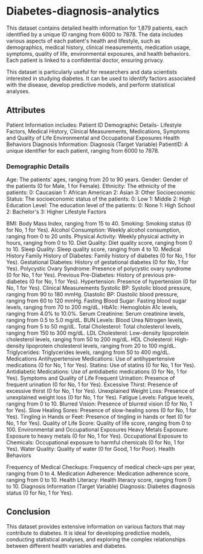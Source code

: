 # Diabetes-diagnosis-analytics
This dataset contains detailed health information for 1,879 patients, each identified by a unique ID ranging from 6000 to 7878. The data includes various aspects of each patient's health and lifestyle, such as demographics, medical history, clinical measurements, medication usage, symptoms, quality of life, environmental exposures, and health behaviors. Each patient is linked to a confidential doctor, ensuring privacy.

This dataset is particularly useful for researchers and data scientists interested in studying diabetes. It can be used to identify factors associated with the disease, develop predictive models, and perform statistical analyses.

## Attributes
Patient Information includes:
Patient ID
Demographic Details- Lifestyle Factors, Medical History, Clinical Measurements, Medications, Symptoms and Quality of Life
Environmental and Occupational Exposures
Health Behaviors
Diagnosis Information: Diagnosis (Target Variable)
PatientID: A unique identifier for each patient, ranging from 6000 to 7878.
### Demographic Details
Age: The patients' ages, ranging from 20 to 90 years.
Gender: Gender of the patients (0 for Male, 1 for Female).
Ethnicity: The ethnicity of the patients:
0: Caucasian
1: African American
2: Asian
3: Other
Socioeconomic Status: The socioeconomic status of the patients:
0: Low
1: Middle
2: High
Education Level: The education level of the patients:
0: None
1: High School
2: Bachelor's
3: Higher
Lifestyle Factors

BMI: Body Mass Index, ranging from 15 to 40.
Smoking: Smoking status (0 for No, 1 for Yes).
Alcohol Consumption: Weekly alcohol consumption, ranging from 0 to 20 units.
Physical Activity: Weekly physical activity in hours, ranging from 0 to 10.
Diet Quality: Diet quality score, ranging from 0 to 10.
Sleep Quality: Sleep quality score, ranging from 4 to 10.
Medical History
Family History of Diabetes: Family history of diabetes (0 for No, 1 for Yes).
Gestational Diabetes: History of gestational diabetes (0 for No, 1 for Yes).
Polycystic Ovary Syndrome: Presence of polycystic ovary syndrome (0 for No, 1 for Yes).
Previous Pre-Diabetes: History of previous pre-diabetes (0 for No, 1 for Yes).
Hypertension: Presence of hypertension (0 for No, 1 for Yes).
Clinical Measurements
Systolic BP: Systolic blood pressure, ranging from 90 to 180 mmHg.
Diastolic BP: Diastolic blood pressure, ranging from 60 to 120 mmHg.
Fasting Blood Sugar: Fasting blood sugar levels, ranging from 70 to 200 mg/dL.
HbA1c: Hemoglobin A1c levels, ranging from 4.0% to 10.0%.
Serum Creatinine: Serum creatinine levels, ranging from 0.5 to 5.0 mg/dL.
BUN Levels: Blood Urea Nitrogen levels, ranging from 5 to 50 mg/dL.
Total Cholesterol: Total cholesterol levels, ranging from 150 to 300 mg/dL.
LDL Cholesterol: Low-density lipoprotein cholesterol levels, ranging from 50 to 200 mg/dL.
HDL Cholesterol: High-density lipoprotein cholesterol levels, ranging from 20 to 100 mg/dL.
Triglycerides: Triglycerides levels, ranging from 50 to 400 mg/dL.
Medications
Antihypertensive Medications: Use of antihypertensive medications (0 for No, 1 for Yes).
Statins: Use of statins (0 for No, 1 for Yes).
Antidiabetic Medications: Use of antidiabetic medications (0 for No, 1 for Yes).
Symptoms and Quality of Life
Frequent Urination: Presence of frequent urination (0 for No, 1 for Yes).
Excessive Thirst: Presence of excessive thirst (0 for No, 1 for Yes).
Unexplained Weight Loss: Presence of unexplained weight loss (0 for No, 1 for Yes).
Fatigue Levels: Fatigue levels, ranging from 0 to 10.
Blurred Vision: Presence of blurred vision (0 for No, 1 for Yes).
Slow Healing Sores: Presence of slow-healing sores (0 for No, 1 for Yes).
Tingling in Hands or Feet: Presence of tingling in hands or feet (0 for No, 1 for Yes).
Quality of Life Score: Quality of life score, ranging from 0 to 100.
Environmental and Occupational Exposures
Heavy Metals Exposure: Exposure to heavy metals (0 for No, 1 for Yes).
Occupational Exposure to Chemicals: Occupational exposure to harmful chemicals (0 for No, 1 for Yes).
Water Quality: Quality of water (0 for Good, 1 for Poor).
Health Behaviors

Frequency of Medical Checkups: Frequency of medical check-ups per year, ranging from 0 to 4.
Medication Adherence: Medication adherence score, ranging from 0 to 10.
Health Literacy: Health literacy score, ranging from 0 to 10.
Diagnosis Information (Target Variable)
Diagnosis: Diabetes diagnosis status (0 for No, 1 for Yes).

## Conclusion
This dataset provides extensive information on various factors that may contribute to diabetes. It is ideal for developing predictive models, conducting statistical analyses, and exploring the complex relationships between different health variables and diabetes.
